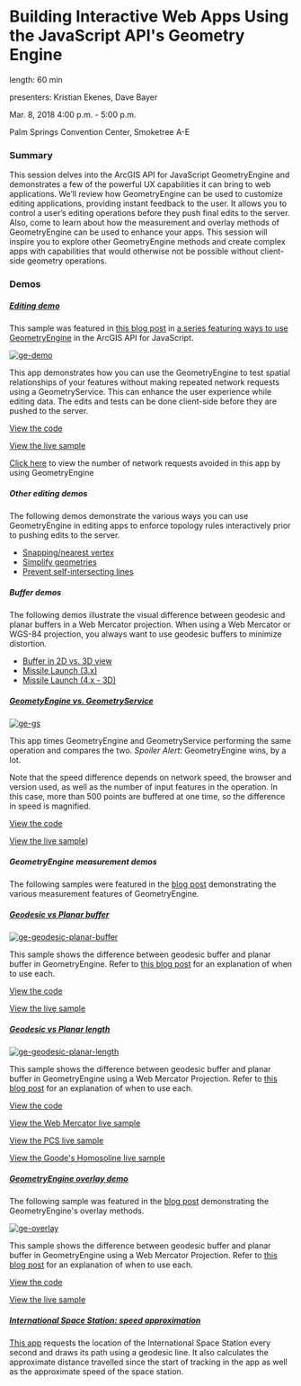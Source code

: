 # Building Interactive Web Apps Using the JavaScript API's Geometry Engine

length: 60 min

presenters: Kristian Ekenes, Dave Bayer

Mar. 8, 2018 4:00 p.m. - 5:00 p.m.

Palm Springs Convention Center, Smoketree A-E

### Summary

This session delves into the ArcGIS API for JavaScript GeometryEngine and demonstrates a few of the powerful UX capabilities it can bring to web applications. We’ll review how GeometryEngine can be used to customize editing applications, providing instant feedback to the user. It allows you to control a user’s editing operations before they push final edits to the server. Also, come to learn about how the measurement and overlay methods of GeometryEngine can be used to enhance your apps. This session will inspire you to explore other GeometryEngine methods and create complex apps with capabilities that would otherwise not be possible without client-side geometry operations.


### Demos

##### [Editing demo](http://ekenes.github.io/conferences/ds-2017/geometry-engine/demos/ge-demo/)

This sample was featured in [this blog post](http://blogs.esri.com/esri/arcgis/2015/09/09/geometryengine-part-1-testing-spatial-relationships-and-editing/) in [a series featuring ways to use GeometryEngine](http://blogs.esri.com/esri/arcgis/tag/geometryengine/) in the ArcGIS API for JavaScript.

[![ge-demo](http://blogs.esri.com/esri/arcgis/files/2015/09/ge-editing.png)](http://ekenes.github.io/conferences/ds-2017/geometry-engine/demos/ge-demo/)

This app demonstrates how you can use the GeometryEngine to test spatial relationships of your features without making repeated network requests using a GeometryService. This can enhance the user experience while editing data. The edits and tests can be done client-side before they are pushed to the server.

[View the code](https://github.com/ekenes/conferences/tree/master/ds-2017/geometry-engine/demos/ge-demo/index.html)

[View the live sample](http://ekenes.github.io/conferences/ds-2017/geometry-engine/demos/ge-demo/)

[Click here](http://ekenes.github.io/conferences/ds-2017/geometry-engine/demos/ge-demo/requests.html) to view the number of network requests avoided in this app by using GeometryEngine

##### Other editing demos

The following demos demonstrate the various ways you can use GeometryEngine in editing apps to enforce topology rules interactively prior to pushing edits to the server.

* [Snapping/nearest vertex](http://ekenes.github.io/conferences/ds-2017/geometry-engine/demos/ge-nearestvertex/)
* [Simplify geometries](http://ekenes.github.io/conferences/ds-2017/geometry-engine/demos/ge-simplify/)
* [Prevent self-intersecting lines](http://ekenes.github.io/conferences/ds-2017/geometry-engine/demos/simple-editing/)

##### Buffer demos

The following demos illustrate the visual difference between geodesic and planar buffers in a Web Mercator projection. When using a Web Mercator or WGS-84 projection, you always want to use geodesic buffers to minimize distortion.

* [Buffer in 2D vs. 3D view](http://ekenes.github.io/conferences/ds-2017/geometry-engine/demos/ge-buffer/)
* [Missile Launch (3.x)](http://ekenes.github.io/conferences/ds-2017/geometry-engine/demos/missilelaunch/www/)
* [Missile Launch (4.x - 3D)](http://ekenes.github.io/conferences/ds-2017/geometry-engine/demos/missilelaunch4/www/)

##### [GeometyEngine vs. GeometryService](http://ekenes.github.io/conferences/ds-2017/geometry-engine/demos/ge-gs/)

[![ge-gs](http://blogs.esri.com/esri/arcgis/files/2015/09/ge-gs.png)](http://ekenes.github.io/conferences/ds-2017/geometry-engine/demos/ge-gs/)

This app times GeometryEngine and GeometryService performing the same operation and compares the two. *Spoiler Alert*: GeometryEngine wins, by a lot. 

Note that the speed difference depends on network speed, the browser and version used, as well as the number of input features in the operation. In this case, more than 500 points are buffered at one time, so the difference in speed is magnified.

[View the code](https://github.com/ekenes/conferences/tree/master/ds-2017/geometry-engine/demos/ge-gs/)

[View the live sample](http://ekenes.github.io/conferences/ds-2017/geometry-engine/demos/ge-gs/))

##### GeometryEngine measurement demos

The following samples were featured in the [blog post](http://blogs.esri.com/esri/arcgis/2015/09/16/geometryengine-part-2-measurement/) demonstrating the various measurement features of GeometryEngine.

##### [Geodesic vs Planar buffer](http://ekenes.github.io/conferences/ds-2017/geometry-engine/demos/ge-geodesic-planar-buffer/)

[![ge-geodesic-planar-buffer](http://blogs.esri.com/esri/arcgis/files/2015/09/ge-buffers.png)](http://ekenes.github.io/conferences/ds-2017/geometry-engine/demos/ge-geodesic-planar-buffer/)

This sample shows the difference between geodesic buffer and planar buffer in GeometryEngine. Refer to [this blog post](http://blogs.esri.com/esri/arcgis/2015/09/16/geometryengine-part-2-measurement/) for an explanation of when to use each.

[View the code](https://github.com/ekenes/conferences/tree/master/ds-2017/geometry-engine/demos/ge-geodesic-planar-buffer)

[View the live sample](http://ekenes.github.io/conferences/ds-2017/geometry-engine/demos/ge-geodesic-planar-buffer/)

##### [Geodesic vs Planar length](http://ekenes.github.io/conferences/ds-2017/geometry-engine/demos/ge-length/)

[![ge-geodesic-planar-length](http://blogs.esri.com/esri/arcgis/files/2015/09/ge-length.png)](http://ekenes.github.io/conferences/ds-2017/geometry-engine/demos/ge-length/)

This sample shows the difference between geodesic buffer and planar buffer in GeometryEngine using a Web Mercator Projection. Refer to [this blog post](http://blogs.esri.com/esri/arcgis/2015/09/16/geometryengine-part-2-measurement/) for an explanation of when to use each.

[View the code](https://github.com/ekenes/conferences/tree/master/ds-2017/geometry-engine/demos/ge-length)

[View the Web Mercator live sample](http://ekenes.github.io/conferences/ds-2017/geometry-engine/demos/ge-length/)

[View the PCS live sample](http://ekenes.github.io/conferences/ds-2017/geometry-engine/demos/ge-length/state-plane.html)

[View the Goode's Homosoline live sample](http://ekenes.github.io/conferences/ds-2017/geometry-engine/demos/ge-length/homosoline.html)

##### [GeometryEngine overlay demo](http://ekenes.github.io/conferences/ds-2017/geometry-engine/demos/ge-overlay/)

The following sample was featured in the [blog post](http://blogs.esri.com/esri/arcgis/2015/09/23/geometryengine-part-3-overlay-analysis/) demonstrating the GeometryEngine's overlay methods.

[![ge-overlay](http://blogs.esri.com/esri/arcgis/files/2015/09/ge-overlay2.gif)](http://ekenes.github.io/conferences/ds-2017/geometry-engine/demos/ge-overlay/)

This sample shows the difference between geodesic buffer and planar buffer in GeometryEngine using a Web Mercator Projection. Refer to [this blog post](http://blogs.esri.com/esri/arcgis/2015/09/23/geometryengine-part-3-overlay-analysis/) for an explanation of when to use each.

[View the code](https://github.com/ekenes/conferences/tree/master/ds-2017/geometry-engine/demos/ge-overlay)

[View the live sample](http://ekenes.github.io/conferences/ds-2017/geometry-engine/demos/ge-overlay/)

##### [International Space Station: speed approximation](http://ekenes.github.io/conferences/ds-2017/geometry-engine/demos/iss/)

[This app](http://ekenes.github.io/conferences/ds-2017/geometry-engine/demos/iss/) requests the location of the International Space Station every second and draws its path using a geodesic line. It also calculates the approximate distance travelled since the start of tracking in the app as well as the approximate speed of the space station.